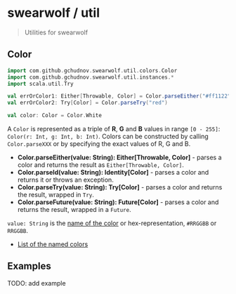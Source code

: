 # swearwolf / util

> Utilities for swearwolf

## Color

```scala
import com.github.gchudnov.swearwolf.util.colors.Color
import com.github.gchudnov.swearwolf.util.instances.*
import scala.util.Try

val errOrColor1: Either[Throwable, Color] = Color.parseEither("#ff1122")
val errOrColor2: Try[Color] = Color.parseTry("red")

val color: Color = Color.White
```

A `Color` is represented as a triple of **R**, **G** and **B** values in range `[0 - 255]`: `Color(r: Int, g: Int, b: Int)`.
Colors can be constructed by calling `Color.parseXXX` or by specifying the exact values of R, G and B.

- **Color.parseEither(value: String): Either[Throwable, Color]** - parses a color and returns the result as `Either[Throwable, Color]`.
- **Color.parseId(value: String): Identity[Color]** - parses a color and returns it or throws an exception.
- **Color.parseTry(value: String): Try[Color]** - parses a color and returns the result, wrapped in `Try`.
- **Color.parseFuture(value: String): Future[Color]** - parses a color and returns the result, wrapped in a `Future`.

`value: String` is the [name of the color](COLORS.md) or hex-representation, `#RRGGBB` or `RRGGBB`.

- [List of the named colors](COLORS.md)

## Examples

TODO: add example